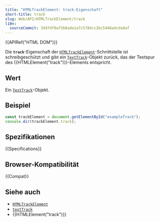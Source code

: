 ```yaml
---
title: "HTMLTrackElement: track-Eigenschaft"
short-title: track
slug: Web/API/HTMLTrackElement/track
l10n:
  sourceCommit: 3dd7df0af3b0ada1a7c5784cc2bc5448adcda8af
---
```


{{APIRef("HTML DOM")}}

Die **`track`**-Eigenschaft der [`HTMLTrackElement`](/de/docs/Web/API/HTMLTrackElement)-Schnittstelle ist schreibgeschützt und gibt ein [`TextTrack`](/de/docs/Web/API/TextTrack)-Objekt zurück, das der Textspur des {{HTMLElement("track")}}-Elements entspricht.

## Wert

Ein [`TextTrack`](/de/docs/Web/API/TextTrack)-Objekt.

## Beispiel

```js
const trackElement = document.getElementById("exampleTrack");
console.dir(trackElement.track);
```

## Spezifikationen

{{Specifications}}

## Browser-Kompatibilität

{{Compat}}

## Siehe auch

- [`HTMLTrackElement`](/de/docs/Web/API/HTMLTrackElement)
- [`textTrack`](/de/docs/Web/API/TextTrack)
- {{HTMLElement("track")}}
